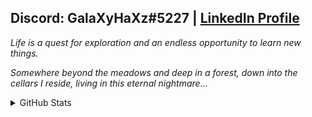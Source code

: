 ## Discord: GalaXyHaXz#5227 | [LinkedIn Profile](https://www.linkedin.com/public-profile/in/andi-seilee-016798204/)

*Life is a quest for exploration and an endless opportunity to learn new things.*

*Somewhere beyond the meadows and deep in a forest, down into the cellars I reside, living in this eternal nightmare...*

<details><summary>GitHub Stats</summary>

[![Anurag's github stats](https://github-readme-stats.vercel.app/api?username=galaxyhaxz&count_private=true)](https://github.com/anuraghazra/github-readme-stats)

[![Top Langs](https://github-readme-stats.vercel.app/api/top-langs/?username=galaxyhaxz)](https://github.com/anuraghazra/github-readme-stats)
</details>

<!--
**galaxyhaxz/galaxyhaxz** is a ✨ _special_ ✨ repository because its `README.md` (this file) appears on your GitHub profile.

Here are some ideas to get you started:

- 🔭 I’m currently working on ...
- 🌱 I’m currently learning ...
- 👯 I’m looking to collaborate on ...
- 🤔 I’m looking for help with ...
- 💬 Ask me about ...
- 📫 How to reach me: ...
- 😄 Pronouns: ...
- ⚡ Fun fact: ...
-->
